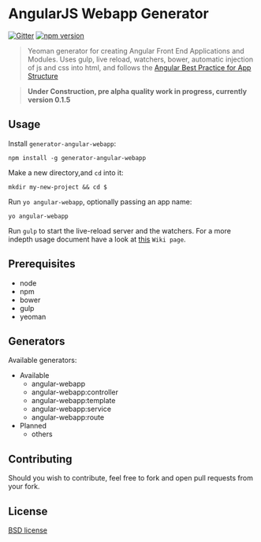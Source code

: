 # AngularJS Webapp Generator 
[![Gitter](https://badges.gitter.im/Join%20Chat.svg)](https://gitter.im/kosz/generator-angular-webapp?utm_source=badge&utm_medium=badge&utm_campaign=pr-badge&utm_content=badge) [![npm version](https://badge.fury.io/js/generator-angular-webapp.svg)](http://badge.fury.io/js/generator-angular-webapp)
> Yeoman generator for creating Angular Front End Applications and Modules. Uses gulp, live reload, watchers, bower, automatic injection of js and css into html, and follows the [Angular Best Practice for App Structure](https://docs.google.com/document/d/1XXMvReO8-Awi1EZXAXS4PzDzdNvV6pGcuaF4Q9821Es/pub) 

> **Under Construction, pre alpha quality work in progress, currently version 0.1.5** 

## Usage

Install `generator-angular-webapp`:
```
npm install -g generator-angular-webapp
```

Make a new directory,and `cd` into it:
```
mkdir my-new-project && cd $
```

Run `yo angular-webapp`, optionally passing an app name:
```
yo angular-webapp
```

Run `gulp` to start the live-reload server and the watchers. For a more indepth usage document have a look at [this](https://github.com/kosz/generator-angular-webapp/wiki/Using-the-angular-webapp-generator) `Wiki page`.

## Prerequisites
* node
* npm
* bower
* gulp
* yeoman

## Generators

Available generators:

* Available
    - angular-webapp
    - angular-webapp:controller
    - angular-webapp:template
    - angular-webapp:service
    - angular-webapp:route
* Planned
    - others

## Contributing

Should you wish to contribute, feel free to fork and open pull requests from your fork.

## License

[BSD license](http://opensource.org/licenses/bsd-license.php)
